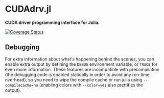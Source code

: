 # CUDAdrv.jl

**CUDA driver programming interface for Julia.**

[![Coverage Status](https://codecov.io/gh/JuliaGPU/CUDAdrv.jl/coverage.svg)](https://codecov.io/gh/JuliaGPU/CUDAdrv.jl)


Debugging
---------

For extra information about what's happening behind the scenes, you can enable extra output
by defining the `DEBUG` environment variable, or `TRACE` for even more information. These
features are incompatible with precompilation (the debugging code is enabled statically in
order to avoid any run-time overhead), so you need to wipe the compile cache or run julia
using `--compilecache=no` (enabling colors with `--color=yes` also prettifies the output).
